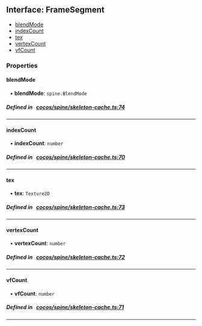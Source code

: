 ## Interface: FrameSegment

- [blendMode](#blendMode)
- [indexCount](#indexCount)
- [tex](#tex)
- [vertexCount](#vertexCount)
- [vfCount](#vfCount)

### Properties

#### blendMode

<div style="margin-left: 10px;">


• **blendMode**: ``spine.BlendMode``

</div>

##### Defined in &nbsp;   [cocos/spine/skeleton-cache.ts:74](https://github.com/cocos-creator/engine/blob/c7bf6b8a9/cocos/spine/skeleton-cache.ts#L74)&nbsp;
___
#### indexCount

<div style="margin-left: 10px;">


• **indexCount**: ``number``

</div>

##### Defined in &nbsp;   [cocos/spine/skeleton-cache.ts:70](https://github.com/cocos-creator/engine/blob/c7bf6b8a9/cocos/spine/skeleton-cache.ts#L70)&nbsp;
___
#### tex

<div style="margin-left: 10px;">


• **tex**: ``Texture2D``

</div>

##### Defined in &nbsp;   [cocos/spine/skeleton-cache.ts:73](https://github.com/cocos-creator/engine/blob/c7bf6b8a9/cocos/spine/skeleton-cache.ts#L73)&nbsp;
___
#### vertexCount

<div style="margin-left: 10px;">


• **vertexCount**: ``number``

</div>

##### Defined in &nbsp;   [cocos/spine/skeleton-cache.ts:72](https://github.com/cocos-creator/engine/blob/c7bf6b8a9/cocos/spine/skeleton-cache.ts#L72)&nbsp;
___
#### vfCount

<div style="margin-left: 10px;">


• **vfCount**: ``number``

</div>

##### Defined in &nbsp;   [cocos/spine/skeleton-cache.ts:71](https://github.com/cocos-creator/engine/blob/c7bf6b8a9/cocos/spine/skeleton-cache.ts#L71)&nbsp;
___
